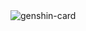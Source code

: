 <!-- - 👋 Hi, I’m @shizq123
- 👀 I’m interested in ...
- 🌱 I’m currently learning ...
- 💞️ I’m looking to collaborate on ...
- 📫 How to reach me ... -->

<!---
shizq123/shizq123 is a ✨ special ✨ repository because its `README.md` (this file) appears on your GitHub profile.
You can click the Preview link to take a look at your changes.
--->
<img src="https://genshin-card.getloli.com/rand/100041480.png" alt="genshin-card" />
